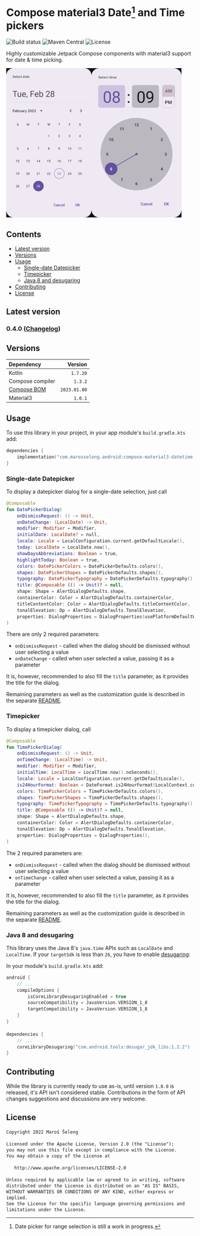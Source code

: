 # Compose material3 Date[^1] and Time pickers

![Build status](https://github.com/marosseleng/compose-material3-datetime-pickers/actions/workflows/gradle.yml/badge.svg)
![Maven Central](https://img.shields.io/maven-central/v/com.marosseleng.android/compose-material3-datetime-pickers)
![License](https://img.shields.io/github/license/marosseleng/compose-material3-datetime-pickers)

Highly customizable Jetpack Compose components with material3 support for date & time picking.

<img src="docs/datepicker/resources/date-picker-dialog.png" height="400px"/><img src="docs/timepicker/resources/time-picker-dialog.png" height="400px"/>

## Contents
* [Latest version](#latest-version)
* [Versions](#versions)
* [Usage](#usage)
  * [Single-date Datepicker](#single-date-datepicker)
  * [Timepicker](#timepicker)
  * [Java 8 and desugaring](#java-8-and-desugaring)
* [Contributing](#contributing)
* [License](#license)

## Latest version

### 0.4.0 ([Changelog](https://github.com/marosseleng/compose-material3-datetime-pickers/compare/v0.3.0...v0.4.0))

## Versions
| Dependency                                                                                              |      Version |
|:--------------------------------------------------------------------------------------------------------|-------------:|
| Kotlin                                                                                                  |     `1.7.20` |
| Compose compiler                                                                                        |      `1.3.2` |
| [Compose BOM](https://maven.google.com/web/index.html?q=compose-bom#androidx.compose:compose-bom)       | `2023.01.00` |
| Material3                                                                                               |      `1.0.1` |

## Usage
To use this library in your project, in your app module's `build.gradle.kts` add:

```kotlin
dependencies {
    implementation("com.marosseleng.android:compose-material3-datetime-pickers:<LATEST_VERSION>")
}
```

### Single-date Datepicker
To display a datepicker dialog for a single-date selection, just call
```kotlin
@Composable
fun DatePickerDialog(
    onDismissRequest: () -> Unit,
    onDateChange: (LocalDate) -> Unit,
    modifier: Modifier = Modifier,
    initialDate: LocalDate? = null,
    locale: Locale = LocalConfiguration.current.getDefaultLocale(),
    today: LocalDate = LocalDate.now(),
    showDaysAbbreviations: Boolean = true,
    highlightToday: Boolean = true,
    colors: DatePickerColors = DatePickerDefaults.colors(),
    shapes: DatePickerShapes = DatePickerDefaults.shapes(),
    typography: DatePickerTypography = DatePickerDefaults.typography(),
    title: @Composable (() -> Unit)? = null,
    shape: Shape = AlertDialogDefaults.shape,
    containerColor: Color = AlertDialogDefaults.containerColor,
    titleContentColor: Color = AlertDialogDefaults.titleContentColor,
    tonalElevation: Dp = AlertDialogDefaults.TonalElevation,
    properties: DialogProperties = DialogProperties(usePlatformDefaultWidth = false),
)
```
There are only 2 required parameters:
* `onDismissRequest` - called when the dialog should be dismissed without user selecting a value
* `onDateChange` - called when user selected a value, passing it as a parameter

It is, however, recommended to also fill the `title` parameter, as it provides the title for the dialog.

Remaining parameters as well as the customization guide is described in the separate [README](docs/datepicker/README.md).

### Timepicker
To display a timepicker dialog, call
```kotlin
@Composable
fun TimePickerDialog(
    onDismissRequest: () -> Unit,
    onTimeChange: (LocalTime) -> Unit,
    modifier: Modifier = Modifier,
    initialTime: LocalTime = LocalTime.now().noSeconds(),
    locale: Locale = LocalConfiguration.current.getDefaultLocale(),
    is24HourFormat: Boolean = DateFormat.is24HourFormat(LocalContext.current),
    colors: TimePickerColors = TimePickerDefaults.colors(),
    shapes: TimePickerShapes = TimePickerDefaults.shapes(),
    typography: TimePickerTypography = TimePickerDefaults.typography(),
    title: @Composable (() -> Unit)? = null,
    shape: Shape = AlertDialogDefaults.shape,
    containerColor: Color = AlertDialogDefaults.containerColor,
    tonalElevation: Dp = AlertDialogDefaults.TonalElevation,
    properties: DialogProperties = DialogProperties(),
)
```
The 2 required parameters are:
* `onDismissRequest` - called when the dialog should be dismissed without user selecting a value
* `onTimeChange` - called when user selected a value, passing it as a parameter

It is, however, recommended to also fill the `title` parameter, as it provides the title for the dialog.

Remaining parameters as well as the customization guide is described in the separate [README](docs/timepicker/README.md).

### Java 8 and desugaring
This library uses the Java 8's `java.time` APIs such as `LocalDate` and `LocalTime`. If your `targetSdk` is less than `26`, you have to enable [desugaring](https://developer.android.com/studio/write/java8-support#library-desugaring):

In your module's `build.gradle.kts` add:
```kotlin
android {
    // ...
    compileOptions {
        isCoreLibraryDesugaringEnabled = true
        sourceCompatibility = JavaVersion.VERSION_1_8
        targetCompatibility = JavaVersion.VERSION_1_8
    }
}

dependencies {
    // ...
    coreLibraryDesugaring("com.android.tools:desugar_jdk_libs:1.2.2")
}
```

## Contributing
While the library is currently ready to use as-is, until version `1.0.0` is released, it's API isn't considered stable. Contributions in the form of API changes suggestions and discussions are very welcome. 

## License
```
Copyright 2022 Maroš Šeleng

Licensed under the Apache License, Version 2.0 (the "License");
you may not use this file except in compliance with the License.
You may obtain a copy of the License at

   http://www.apache.org/licenses/LICENSE-2.0

Unless required by applicable law or agreed to in writing, software
distributed under the License is distributed on an "AS IS" BASIS,
WITHOUT WARRANTIES OR CONDITIONS OF ANY KIND, either express or implied.
See the License for the specific language governing permissions and
limitations under the License.
```


[^1]: Date picker for range selection is still a work in progress.